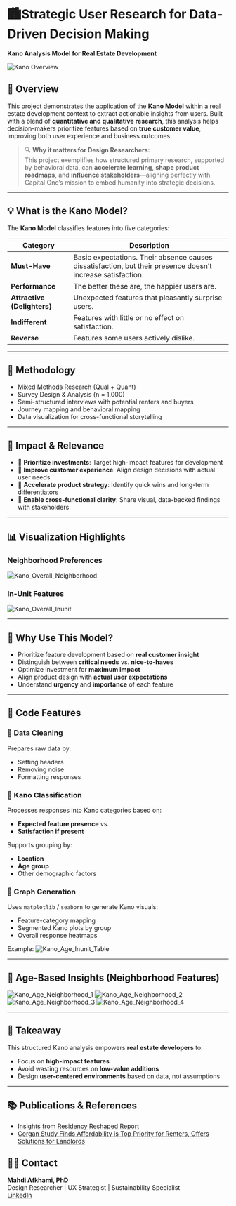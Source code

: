 # 🏙️Strategic User Research for Data-Driven Decision Making 
**Kano Analysis Model for Real Estate Development**

![Kano Overview](https://github.com/user-attachments/assets/9fef7aa5-0b87-4ef2-b09e-d84dadc5a654)

## 🧠 Overview  
This project demonstrates the application of the **Kano Model** within a real estate development context to extract actionable insights from users. Built with a blend of **quantitative and qualitative research**, this analysis helps decision-makers prioritize features based on **true customer value**, improving both user experience and business outcomes.

> 🔍 **Why it matters for Design Researchers:**  
This project exemplifies how structured primary research, supported by behavioral data, can **accelerate learning**, **shape product roadmaps**, and **influence stakeholders**—aligning perfectly with Capital One’s mission to embed humanity into strategic decisions.


---

## 💡 What is the Kano Model?

The **Kano Model** classifies features into five categories:

| Category      | Description |
|---------------|-------------|
| **Must-Have** | Basic expectations. Their absence causes dissatisfaction, but their presence doesn’t increase satisfaction. |
| **Performance** | The better these are, the happier users are. |
| **Attractive (Delighters)** | Unexpected features that pleasantly surprise users. |
| **Indifferent** | Features with little or no effect on satisfaction. |
| **Reverse** | Features some users actively dislike. |

---

## 🧪 Methodology

- Mixed Methods Research (Qual + Quant)
- Survey Design & Analysis (n = 1,000)
- Semi-structured interviews with potential renters and buyers
- Journey mapping and behavioral mapping  
- Data visualization for cross-functional storytelling  

---

## 🎯 Impact & Relevance  

- 🔹 **Prioritize investments**: Target high-impact features for development  
- 🔹 **Improve customer experience**: Align design decisions with actual user needs  
- 🔹 **Accelerate product strategy**: Identify quick wins and long-term differentiators  
- 🔹 **Enable cross-functional clarity**: Share visual, data-backed findings with stakeholders  


---
## 📊 Visualization Highlights 

### Neighborhood Preferences
![Kano_Overall_Neighborhood](https://github.com/user-attachments/assets/cb9237cc-6708-4485-b009-970c4774c229)


### In-Unit Features
![Kano_Overall_Inunit](https://github.com/user-attachments/assets/22fae08d-a196-44af-a7e6-d002869745f3)


---

## 🎯 Why Use This Model?

- Prioritize feature development based on **real customer insight**
- Distinguish between **critical needs** vs. **nice-to-haves**
- Optimize investment for **maximum impact**
- Align product design with **actual user expectations**
- Understand **urgency** and **importance** of each feature

---

## 🧰 Code Features

### 🔹 Data Cleaning

Prepares raw data by:
- Setting headers
- Removing noise
- Formatting responses

### 🔹 Kano Classification

Processes responses into Kano categories based on:
- **Expected feature presence** vs.
- **Satisfaction if present**

Supports grouping by:
- **Location**
- **Age group**
- Other demographic factors

### 🔹 Graph Generation

Uses `matplotlib` / `seaborn` to generate Kano visuals:
- Feature-category mapping
- Segmented Kano plots by group
- Overall response heatmaps

Example:
![Kano_Age_Inunit_Table](https://github.com/user-attachments/assets/b70d72f5-4459-4a62-9028-0a56b2576b97)

---

## 📂 Age-Based Insights (Neighborhood Features)

![Kano_Age_Neighborhood_1](https://github.com/user-attachments/assets/85df0e7c-cce4-408f-bc76-8117f0ca93eb)
![Kano_Age_Neighborhood_2](https://github.com/user-attachments/assets/26e42563-7df4-4f77-8738-ca3ce63b0249)
![Kano_Age_Neighborhood_3](https://github.com/user-attachments/assets/9f54f656-3149-4428-8e3c-6eb927a88175)
![Kano_Age_Neighborhood_4](https://github.com/user-attachments/assets/5d52efd2-2703-40ad-9254-f98b4899db54)


---

## 📎 Takeaway

This structured Kano analysis empowers **real estate developers** to:
- Focus on **high-impact features**
- Avoid wasting resources on **low-value additions**
- Design **user-centered environments** based on data, not assumptions

---

## 📚 Publications & References

- [Insights from Residency Reshaped Report](https://multifamilyaffordablehousing.com/corgan-study-finds-affordability-is-top-priority-for-renters-offers-solutions-for-landlords/)
- [Corgan Study Finds Affordability is Top Priority for Renters, Offers Solutions for Landlords](https://multifamilyaffordablehousing.com/corgan-study-finds-affordability-is-top-priority-for-renters-offers-solutions-for-landlords/)

## 🧑‍💼 Contact

**Mahdi Afkhami, PhD**  
Design Researcher | UX Strategist | Sustainability Specialist  
[LinkedIn](https://www.linkedin.com/in/mahdi-afkhamiaghda/) 
